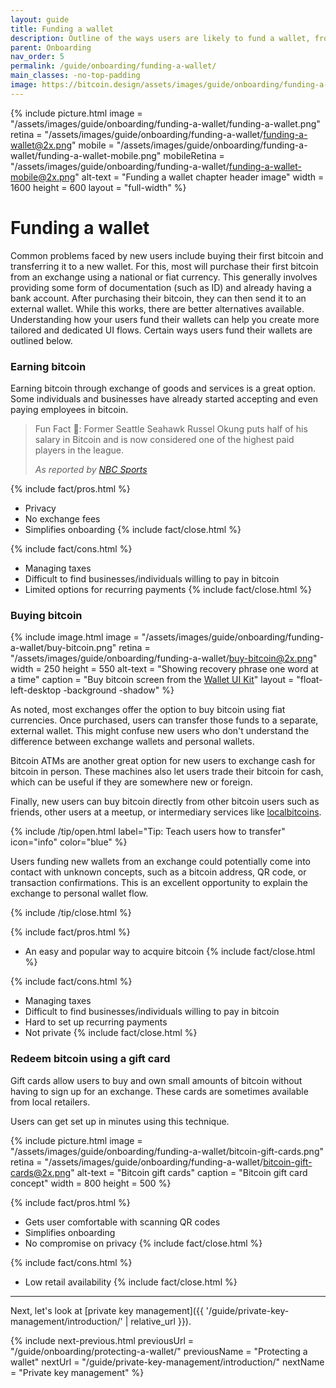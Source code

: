 ```yaml
---
layout: guide
title: Funding a wallet
description: Outline of the ways users are likely to fund a wallet, from direct purchase to bitcoin gift cards.
parent: Onboarding
nav_order: 5
permalink: /guide/onboarding/funding-a-wallet/
main_classes: -no-top-padding
image: https://bitcoin.design/assets/images/guide/onboarding/funding-a-wallet/funding-a-wallet-preview.png
---
```


{% include picture.html
   image = "/assets/images/guide/onboarding/funding-a-wallet/funding-a-wallet.png"
   retina = "/assets/images/guide/onboarding/funding-a-wallet/funding-a-wallet@2x.png"
   mobile = "/assets/images/guide/onboarding/funding-a-wallet/funding-a-wallet-mobile.png"
   mobileRetina = "/assets/images/guide/onboarding/funding-a-wallet/funding-a-wallet-mobile@2x.png"
   alt-text = "Funding a wallet chapter header image"
   width = 1600
   height = 600
   layout = "full-width"
%}

# Funding a wallet

Common problems faced by new users include buying their first bitcoin and transferring it to a new wallet. For this, most will purchase their first bitcoin from an exchange using a national or fiat currency. This generally involves providing some form of documentation (such as ID) and already having a bank account. After purchasing their bitcoin, they can then send it to an external wallet. While this works, there are better alternatives available. Understanding how your users fund their wallets can help you create more tailored and dedicated UI flows. Certain ways users fund their wallets are outlined below.

### Earning bitcoin

Earning bitcoin through exchange of goods and services is a great option. Some individuals and businesses have already started accepting and even paying employees in bitcoin.

> Fun Fact 🏈: Former Seattle Seahawk Russel Okung puts half of his salary in Bitcoin and is now considered one of the highest paid players in the league.
>
> <cite>As reported by <a href="https://www.nbcsports.com/northwest/seahawks/former-seattle-seahawk-russell-okung-puts-half-salary-bitcoin-considered-highest">NBC Sports</a></cite>

{% include fact/pros.html %}
 - Privacy
 - No exchange fees
 - Simplifies onboarding
 {% include fact/close.html %}

{% include fact/cons.html %}
 - Managing taxes
 - Difficult to find businesses/individuals willing to pay in bitcoin
 - Limited options for recurring payments
 {% include fact/close.html %}

### Buying bitcoin

<div class="center" markdown="1">

{% include image.html
   image = "/assets/images/guide/onboarding/funding-a-wallet/buy-bitcoin.png"
   retina = "/assets/images/guide/onboarding/funding-a-wallet/buy-bitcoin@2x.png"
   width = 250
   height = 550
   alt-text = "Showing recovery phrase one word at a time"
   caption = "Buy bitcoin screen from the [Wallet UI Kit](https://www.figma.com/file/VB3GQdAnhl8yta44DY3PSV/Bitcoin-Wallet-UI-Kit?node-id=1228%3A28550)"
   layout = "float-left-desktop -background -shadow"
%}

As noted, most exchanges offer the option to buy bitcoin using fiat currencies. Once purchased, users can transfer those funds to a separate, external wallet. This might confuse new users who don't understand the difference between exchange wallets and personal wallets.

Bitcoin ATMs are another great option for new users to exchange cash for bitcoin in person. These machines also let users trade their bitcoin for cash, which can be useful if they are somewhere new or foreign.

Finally, new users can buy bitcoin directly from other bitcoin users such as friends, other users at a meetup, or intermediary services like [localbitcoins](https://localbitcoins.com/).

</div>

{% include /tip/open.html label="Tip: Teach users how to transfer" icon="info" color="blue" %}

Users funding new wallets from an exchange could potentially come into contact with unknown concepts, such as a bitcoin address, QR code, or transaction confirmations. This is an excellent opportunity to explain the exchange to personal wallet flow.

{% include /tip/close.html %}

{% include fact/pros.html %}
  - An easy and popular way to acquire bitcoin
{% include fact/close.html %}


{% include fact/cons.html %}
 - Managing taxes
 - Difficult to find businesses/individuals willing to pay in bitcoin
 - Hard to set up recurring payments
 - Not private
 {% include fact/close.html %}


### Redeem bitcoin using a gift card

Gift cards allow users to buy and own small amounts of bitcoin without having to sign up for an exchange. These cards are sometimes available from local retailers.

Users can get set up in minutes using this technique.

{% include picture.html
   image = "/assets/images/guide/onboarding/funding-a-wallet/bitcoin-gift-cards.png"
   retina = "/assets/images/guide/onboarding/funding-a-wallet/bitcoin-gift-cards@2x.png"
   alt-text = "Bitcoin gift cards"
   caption = "Bitcoin gift card concept"
   width = 800
   height = 500
%}

{% include fact/pros.html %}
 - Gets user comfortable with scanning QR codes
 - Simplifies onboarding
 - No compromise on privacy
{% include fact/close.html %}

{% include fact/cons.html %}
 - Low retail availability
{% include fact/close.html %}

---

Next, let's look at [private key management]({{ '/guide/private-key-management/introduction/' | relative_url }}).

{% include next-previous.html
   previousUrl = "/guide/onboarding/protecting-a-wallet/"
   previousName = "Protecting a wallet"
   nextUrl = "/guide/private-key-management/introduction/"
   nextName = "Private key management"
%}
